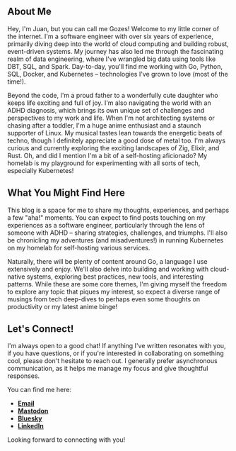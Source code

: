 ## About Me

Hey, I'm Juan, but you can call me Gozes! Welcome to my little corner of the internet. I'm a software engineer with over six years of experience, primarily diving deep into the world of cloud computing and building robust, event-driven systems. My journey has also led me through the fascinating realm of data engineering, where I've wrangled big data using tools like DBT, SQL, and Spark. Day-to-day, you'll find me working with Go, Python, SQL, Docker, and Kubernetes – technologies I've grown to love (most of the time!).

Beyond the code, I'm a proud father to a wonderfully cute daughter who keeps life exciting and full of joy. I'm also navigating the world with an ADHD diagnosis, which brings its own unique set of challenges and perspectives to my work and life. When I'm not architecting systems or chasing after a toddler, I'm a huge anime enthusiast and a staunch supporter of Linux. My musical tastes lean towards the energetic beats of techno, though I definitely appreciate a good dose of metal too. I'm always curious and currently exploring the exciting landscapes of Zig, Elixir, and Rust. Oh, and did I mention I'm a bit of a self-hosting aficionado? My homelab is my playground for experimenting with all sorts of tech, especially Kubernetes!

## What You Might Find Here

This blog is a space for me to share my thoughts, experiences, and perhaps a few "aha!" moments. You can expect to find posts touching on my experiences as a software engineer, particularly through the lens of someone with ADHD – sharing strategies, challenges, and triumphs. I'll also be chronicling my adventures (and misadventures!) in running Kubernetes on my homelab for self-hosting various services.

Naturally, there will be plenty of content around Go, a language I use extensively and enjoy. We'll also delve into building and working with cloud-native systems, exploring best practices, new tools, and interesting patterns. While these are some core themes, I'm giving myself the freedom to explore any topic that piques my interest, so expect a diverse range of musings from tech deep-dives to perhaps even some thoughts on productivity or my latest anime binge!

## Let's Connect!

I'm always open to a good chat! If anything I've written resonates with you, if you have questions, or if you're interested in collaborating on something cool, please don't hesitate to reach out. I generally prefer asynchronous communication, as it helps me manage my focus and give thoughtful responses.

You can find me here:

*   [**Email**](mailto:gozes@adhddevops.com)
*   [**Mastodon**](https://hachyderm.io/@gozes)
*   [**Bluesky**](https://bsky.app/profile/gozes.dev)
*   [**LinkedIn**](https://www.linkedin.com/in/juan-alberto-s-93490925)

Looking forward to connecting with you!
